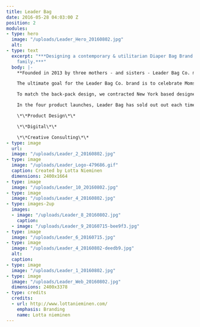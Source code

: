 ```yaml
---
title: Leader Bag
date: 2016-05-28 04:03:00 Z
position: 2
modules:
- type: hero
  image: "/uploads/Leader_Hero_20160802.jpg"
  alt: 
- type: text
  excerpt: "***Designing a contemporary & utilitarian Diaper Bag Brand for the modern
    family.***"
  body: |-
    **Founded in 2013 by three mothers - and sisters - Leader Bag Co. makes premium diaper bags for the modern family. Paradise was engaged to design the diaper bag itself, and since then has evolved as Leader’s creative consultant. In addition to two phases of product design and production, we’ve worked with Leader bag on their product strategy and product offering, managed their branding process and solidified an overarching creative direction, and revamped their website to include e-commerce.**

    The ultimate goal for the Leader Bag Co. brand is to celebrate Moms and Dads, and to ease and facilitate the shared role of parenting. The bag design needed to reflect this. The inside of the bag was designed for function: pockets of different sizes, mesh elastic holders, water-repellent & wipe-clean fabrics and a pouch insert to hold a changing a Leader Bag changing mat & diapers. On the outside, the backpack is designed to be contemporary & gender neutral: waxed-canvas with leather accents in a neutral color palette. For production, keeping the parent in mind, we worked with sourced safe fabrics, and worked with local, US manufacturers.

    To match the back-pack design, we contracted New York based designer Lotta Nieminen to develop a mark and visual system to reflect the quality and values of Leader Bag Co. A recent update to the website, introduced an intuitive e-commerce experience, with a stronger narrative explaining the function of the products, and a modular system that will expand with the brand and their product line.

    In the four product launches, Leader Bag has sold out out each time, within the first day.

    \*\*Product Design\*\*

    \*\*Digital\*\*

    \*\*Creative Consulting\*\*
- type: image
  url: 
  image: "/uploads/Leader_2_20160802.jpg"
- type: image
  image: "/uploads/Leader_Logo-479686.gif"
  caption: Created by Lotta Nieminen
  dimensions: 2400x1664
- type: image
  image: "/uploads/Leader_10_20160802.jpg"
- type: image
  image: "/uploads/Leader_4_20160802.jpg"
- type: images-2up
  images:
  - image: "/uploads/Leader_8_20160802.jpg"
    caption: 
  - image: "/uploads/Leader_9_20160715-bee9f3.jpg"
- type: image
  image: "/uploads/Leader_6_20160715.jpg"
- type: image
  image: "/uploads/Leader_4_20160802-deedb9.jpg"
  alt: 
  caption: 
- type: image
  image: "/uploads/Leader_1_20160802.jpg"
- type: image
  image: "/uploads/Leader_Web_20160802.jpg"
  dimensions: 2400x3378
- type: credits
  credits:
  - url: http://www.lottanieminen.com/
    emphasis: Branding
    name: Lotta nieminen
---
```


